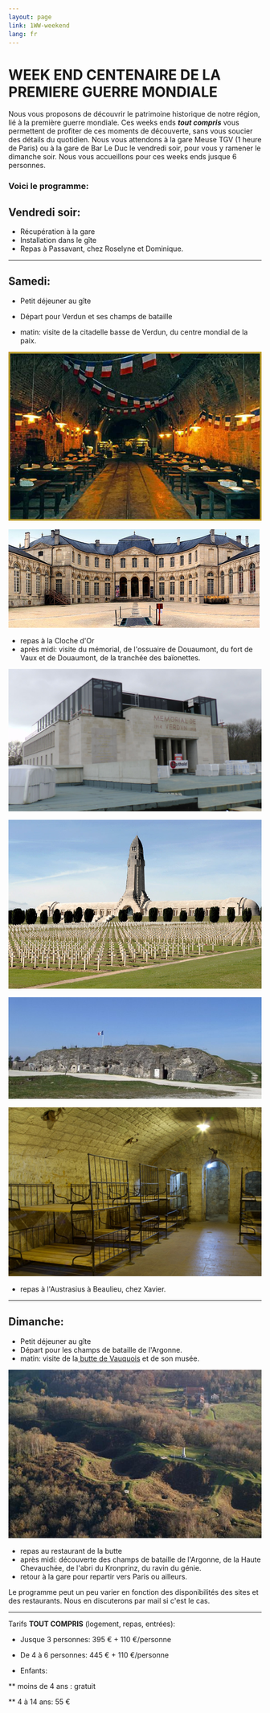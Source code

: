 ```yaml
---
layout: page
link: 1WW-weekend
lang: fr
---
```


# WEEK END CENTENAIRE DE LA PREMIERE GUERRE MONDIALE

Nous vous proposons de découvrir le patrimoine historique de notre région, lié à la première guerre mondiale.
Ces weeks ends ***tout compris*** vous permettent de profiter de ces moments de découverte, sans vous soucier des détails du quotidien.
Nous vous attendons à la gare Meuse TGV (1 heure de Paris) ou à la gare de Bar Le Duc le vendredi soir, pour vous y ramener le dimanche soir.
Nous vous accueillons pour ces weeks ends jusque 6 personnes.


### Voici le programme:


## Vendredi soir:


* Récupération à la gare
* Installation dans le gîte
* Repas à Passavant, chez Roselyne et Dominique.

***

## Samedi:

* Petit déjeuner au gîte
* Départ pour Verdun et ses champs de bataille

* matin: visite de la citadelle basse de Verdun, du centre mondial de la paix.

![](/images/citadelle.jpeg)

![](/images/centreMondialDeLaPaix.jpeg)

* repas à la Cloche d'Or
* après midi: visite du mémorial, de l'ossuaire de Douaumont, du fort de Vaux et de Douaumont, de la tranchée des baïonettes.

![](/images/memorial.jpeg)

![](/images/ossuaire.jpeg)


![](/images/fortDeVaux.jpeg)


![](/images/fortDeDouaumont.jpeg)




* repas à l'Austrasius à Beaulieu, chez Xavier.

***

## Dimanche:

* Petit déjeuner au gîte
* Départ pour les champs de bataille de l'Argonne.
* matin: visite de la<a href="http://butte-vauquois.fr/" target="_blank"> butte de Vauquois</a> et de son musée.

![](/images/vauquois.jpeg)

* repas au restaurant de la butte
* après midi: découverte des champs de bataille de l'Argonne, de la Haute Chevauchée, de l'abri du Kronprinz, du ravin du génie.
* retour à la gare pour repartir vers Paris ou ailleurs.

Le programme peut un peu varier en fonction des disponibilités des sites et des restaurants. Nous en discuterons par mail si c'est le cas.

---

Tarifs **TOUT COMPRIS** (logement, repas, entrées):

* Jusque 3 personnes:  395 € + 110 €/personne

* De 4 à 6 personnes: 445 € + 110 €/personne

* Enfants:

** moins de 4 ans : gratuit

** 4 à 14 ans: 55 €
